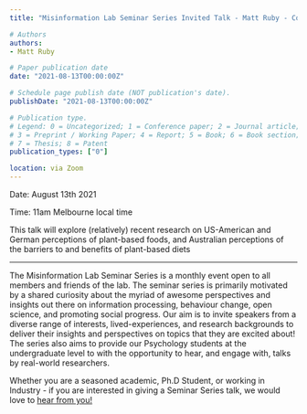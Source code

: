 ```yaml
---
title: "Misinformation Lab Seminar Series Invited Talk - Matt Ruby - Consumer perceptions of plant-based foods and the benefits and barriers to eating them"

# Authors
authors:
- Matt Ruby

# Paper publication date
date: "2021-08-13T00:00:00Z"

# Schedule page publish date (NOT publication's date).
publishDate: "2021-08-13T00:00:00Z"

# Publication type.
# Legend: 0 = Uncategorized; 1 = Conference paper; 2 = Journal article;
# 3 = Preprint / Working Paper; 4 = Report; 5 = Book; 6 = Book section;
# 7 = Thesis; 8 = Patent
publication_types: ["0"]

location: via Zoom
---
```


Date: August 13th 2021

Time: 11am Melbourne local time

This talk will explore (relatively) recent research on US-American and German perceptions of plant-based foods, and Australian perceptions of the barriers to and benefits of plant-based diets

---
The Misinformation Lab Seminar Series is a monthly event open to all members and friends of the lab. The seminar series is primarily motivated by a shared curiosity about the myriad of awesome perspectives and insights out there on information processing, behaviour change, open science, and promoting social progress. Our aim is to invite speakers from a diverse range of interests, lived-experiences, and research backgrounds to deliver their insights and perspectives on topics that they are excited about! The series also aims to provide our Psychology students at the undergraduate level to with the opportunity to hear, and engage with, talks by real-world researchers.

Whether you are a seasoned academic, Ph.D Student, or working in Industry - if you are interested in giving a Seminar Series talk, we would love to [hear from you!](mailto:emily.kothe@deakin.edu.au)
